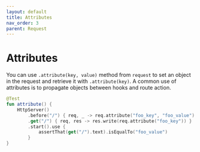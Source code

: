```yaml
---
layout: default
title: Attributes
nav_order: 3
parent: Request
---
```


# Attributes

You can use `.attribute(key, value)` method from `request` to set an object in the request and retrieve it with `.attribute(key)`.
A common use of attributes is to propagate objects between hooks and route action.

```kotlin
@Test
fun attribute() {
    HttpServer()
        .before("/") { req, _ -> req.attribute("foo_key", "foo_value") }
        .get("/") { req, res -> res.write(req.attribute("foo_key")) }
        .start().use {
            assertThat(get("/").text).isEqualTo("foo_value")
        }
}
```